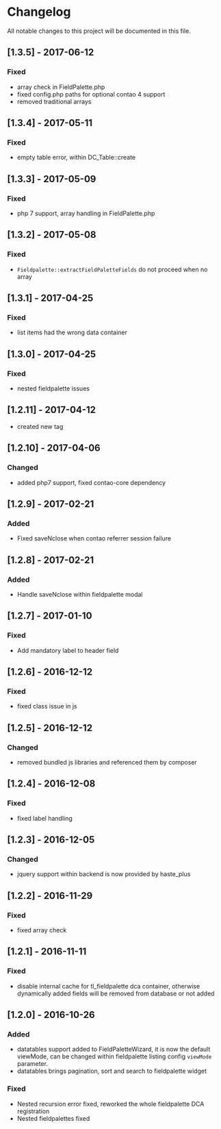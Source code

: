 # Changelog
All notable changes to this project will be documented in this file.

## [1.3.5] - 2017-06-12

### Fixed
- array check in FieldPalette.php
- fixed config.php paths for optional contao 4 support
- removed traditional arrays

## [1.3.4] - 2017-05-11

### Fixed
- empty table error, within DC_Table::create

## [1.3.3] - 2017-05-09

### Fixed
- php 7 support, array handling in FieldPalette.php

## [1.3.2] - 2017-05-08

### Fixed
- `Fieldpalette::extractFieldPaletteFields` do not proceed when no array

## [1.3.1] - 2017-04-25

### Fixed
- list items had the wrong data container

## [1.3.0] - 2017-04-25

### Fixed
- nested fieldpalette issues

## [1.2.11] - 2017-04-12
- created new tag

## [1.2.10] - 2017-04-06

### Changed
- added php7 support, fixed contao-core dependency

## [1.2.9] - 2017-02-21

### Added
- Fixed saveNclose when contao referrer session failure

## [1.2.8] - 2017-02-21

### Added
- Handle saveNclose within fieldpalette modal

## [1.2.7] - 2017-01-10

### Fixed
- Add mandatory label to header field

## [1.2.6] - 2016-12-12

### Fixed
- fixed class issue in js

## [1.2.5] - 2016-12-12

### Changed
- removed bundled js libraries and referenced them by composer

## [1.2.4] - 2016-12-08

### Fixed
- fixed label handling

## [1.2.3] - 2016-12-05

### Changed
- jquery support within backend is now provided by haste_plus

## [1.2.2] - 2016-11-29

### Fixed
- fixed array check

## [1.2.1] - 2016-11-11

### Fixed
- disable internal cache for tl_fieldpalette dca container, otherwise dynamically added fields will be removed from database or not added

## [1.2.0] - 2016-10-26

### Added
- datatables support added to FieldPaletteWizard, it is now the default viewMode, can be changed within fieldpalette listing config `viewMode` parameter.
- datatables brings pagination, sort and search to fieldpalette widget

### Fixed
- Nested recursion error fixed, reworked the whole fieldpalette DCA registration
- Nested fieldpalettes fixed
